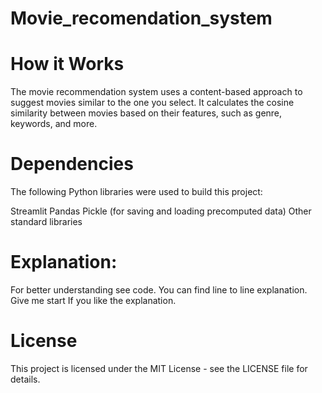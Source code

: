 # Movie_recomendation_system

# How it Works
The movie recommendation system uses a content-based approach to suggest movies similar to the one you select. It calculates the cosine similarity between movies based on their features, such as genre, keywords, and more.

# Dependencies
The following Python libraries were used to build this project:

Streamlit
Pandas
Pickle (for saving and loading precomputed data)
Other standard libraries

# Explanation:
For better understanding see code.
You can find line to line explanation.
Give me start If you like the explanation.


# License
This project is licensed under the MIT License - see the LICENSE file for details.
